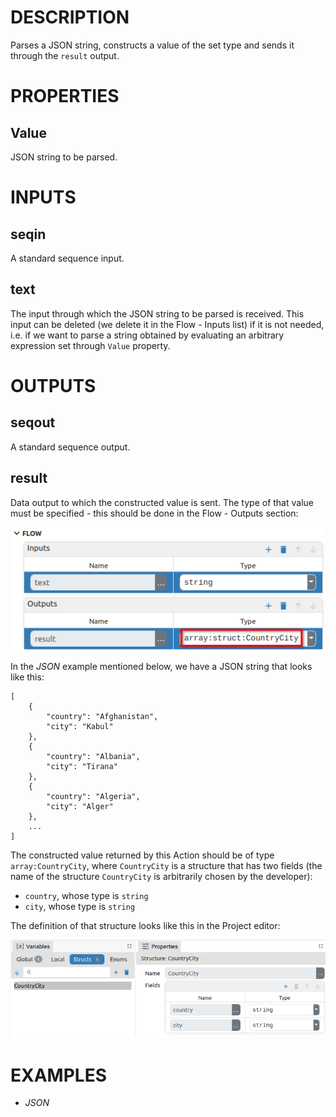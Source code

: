 # DESCRIPTION

Parses a JSON string, constructs a value of the set type and sends it through the `result` output.

# PROPERTIES

## Value

JSON string to be parsed.

# INPUTS

## seqin

A standard sequence input.

## text

The input through which the JSON string to be parsed is received. This input can be deleted (we delete it in the Flow - Inputs list) if it is not needed, i.e. if we want to parse a string obtained by evaluating an arbitrary expression set through `Value` property.

# OUTPUTS

## seqout

A standard sequence output.

## result

Data output to which the constructed value is sent. The type of that value must be specified - this should be done in the Flow - Outputs section:

![Alt text](../images/json_result_output_type.png)

In the _JSON_ example mentioned below, we have a JSON string that looks like this:

```
[
    {
        "country": "Afghanistan",
        "city": "Kabul"
    },
    {
        "country": "Albania",
        "city": "Tirana"
    },
    {
        "country": "Algeria",
        "city": "Alger"
    },
    ...
]
```

The constructed value returned by this Action should be of type `array:CountryCity`, where `CountryCity` is a structure that has two fields (the name of the structure `CountryCity` is arbitrarily chosen by the developer):

-   `country`, whose type is `string`
-   `city`, whose type is `string`

The definition of that structure looks like this in the Project editor:

![Alt text](../images/json_countrycity_struct_def.png)

# EXAMPLES

- _JSON_
